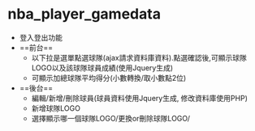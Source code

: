 ﻿# nba_player_gamedata
- 登入登出功能
- ==前台==
  - 以下拉是選單點選球隊(ajax請求資料庫資料).點選確認後,可顯示球隊LOGO以及該球隊球員成績(使用Jquery生成)
  - 可顯示加總球隊平均得分(小數轉換/取小數點2位)
- ==後台==
  - 編輯/新增/刪除球員(球員資料使用Jquery生成, 修改資料庫使用PHP)
  - 新增球隊LOGO 
  - 選擇顯示哪一個球隊LOGO/更換or刪除球隊LOGO/

